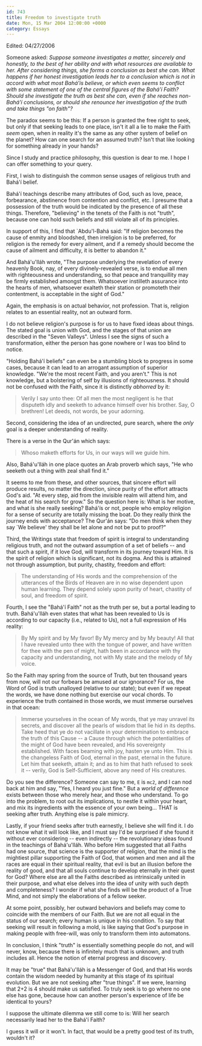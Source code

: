 ```yaml
---
id: 743
title: Freedom to investigate truth
date: Mon, 15 Mar 2004 12:00:00 +0000
category: Essays
---
```


Edited: 04/27/2006

Someone asked: *Suppose someone investigates a matter, sincerely and
honestly, to the best of her ability and with what resources are
available to her.  After considering things, she forms a conclusion as
best she can.  What happens if her honest investigation leads her to a
conclusion which is not in accord with what most Bahá'ís believe, or
which even seems to conflict with some statement of one of the central
figures of the Bahá'í Faith?  Should she investigate the truth as best
she can, even if she reaches non-Bahá'í conclusions, or should she
renounce her investigation of the truth and take things "on faith"?*

The paradox seems to be this: If a person is granted the free right to
seek, but only if that seeking leads to one place, isn't it all a lie to
make the Faith *seem* open, when in reality it's the same as any other
system of belief on the planet?  How can one search for an assumed
truth?  Isn't that like looking for something already in your hands?

Since I study and practice philosophy, this question is dear to me.  I
hope I can offer something to your query.

First, I wish to distinguish the common sense usages of religious truth
and Bahá'í belief.

Bahá'í teachings describe many attributes of God, such as love, peace,
forbearance, abstinence from contention and conflict, etc.  I presume
that a possession of the truth would be indicated by the presence of all
these things.  Therefore, "believing" in the tenets of the Faith is not
"truth", because one can hold such beliefs and still violate all of its
principles.

In support of this, I find that `Abdu'l-Bahá said: "If religion becomes
the cause of enmity and bloodshed, then irreligion is to be preferred,
for religion is the remedy for every ailment, and if a remedy should
become the cause of ailment and difficulty, it is better to abandon it."

And Bahá'u'lláh wrote, "The purpose underlying the revelation of every
heavenly Book, nay, of every divinely-revealed verse, is to endue all
men with righteousness and understanding, so that peace and tranquillity
may be firmly established amongst them.  Whatsoever instilleth assurance
into the hearts of men, whatsoever exalteth their station or promoteth
their contentment, is acceptable in the sight of God."

Again, the emphasis is on actual behavior, not profession.  That is,
religion relates to an essential reality, not an outward form.

I do not believe religion's purpose is for us to have fixed ideas about
things.  The stated goal is union with God, and the stages of that union
are described in the "Seven Valleys".  Unless I see the signs of such a
transformation, either the person has gone nowhere or I was too blind to
notice.

"Holding Bahá'í beliefs" can even be a stumbling block to progress in
some cases, because it can lead to an arrogant assumption of superior
knowledge.  "We're the most recent Faith, and you aren't."  This is not
knowledge, but a bolstering of self by illusions of righteousness.  It
should not be confused with the Faith, since it is distinctly *abhorred*
by it:

> Verily I say unto thee: Of all men the most negligent is he that
> disputeth idly and seeketh to advance himself over his brother. Say, O
> brethren!  Let deeds, not words, be your adorning.

Second, considering the idea of an undirected, pure search, where the
*only* goal is a deeper understanding of reality.

There is a verse in the Qur'án which says:

> Whoso maketh efforts for Us, in our ways will we guide him.

Also, Bahá'u'lláh in one place quotes an Arab proverb which says, "He
who seeketh out a thing with zeal shall find it."

It seems to me from these, and other sources, that sincere effort will
produce results, no matter the direction, since purity of the effort
attracts God's aid.  "At every step, aid from the invisible realm will
attend him, and the heat of his search for grow."  So the question here
is: What is her motive, and what is she really seeking?  Bahá'ís or not,
people who employ religion for a sense of security are totally missing
the boat.  Do they really think the journey ends with acceptance?  The
Qur'án says: "Do men think when they say `We believe' they shall be let
alone and not be put to proof?"

Third, the Writings state that freedom of spirit is integral to
understanding religious truth, and not the outward assumption of a set
of beliefs -- and that such a spirit, if it love God, will transform in
its journey toward Him.  It is the spirit of religion which is
significant, not its dogma.  And this is attained not through
assumption, but purity, chastity, freedom and effort:

> The understanding of His words and the comprehension of the utterances
> of the Birds of Heaven are in no wise dependent upon human learning.
> They depend solely upon purity of heart, chastity of soul, and freedom
> of spirit.

Fourth, I see the "Bahá'í Faith" not as the truth per se, but a portal
leading to truth.  Bahá'u'lláh even states that what has been revealed
to Us is according to our capacity (i.e., related to Us), not a full
expression of His reality:

> By My spirit and by My favor!  By My mercy and by My beauty!  All that
> I have revealed unto thee with the tongue of power, and have written
> for thee with the pen of might, hath been in accordance with thy
> capacity and understanding, not with My state and the melody of My
> voice.

So the Faith may spring from the source of Truth, but ten thousand years
from now, will not our forbears be amused at our ignorance?  For us, the
Word of God is truth unalloyed (relative to our state); but even if we
repeat the words, we have done nothing but exercise our vocal chords.
To experience the truth contained in those words, we must immerse
ourselves in that ocean:

> Immerse yourselves in the ocean of My words, that ye may unravel its
> secrets, and discover all the pearls of wisdom that lie hid in its
> depths.  Take heed that ye do not vacillate in your determination to
> embrace the truth of this Cause -- a Cause through which the
> potentialities of the might of God have been revealed, and His
> sovereignty established.  With faces beaming with joy, hasten ye unto
> Him.  This is the changeless Faith of God, eternal in the past,
> eternal in the future.  Let him that seeketh, attain it; and as to him
> that hath refused to seek it -- verily, God is Self-Sufficient, above
> any need of His creatures.

Do you see the difference?  Someone can say to me, `E` is `mc2`, and I can
nod back at him and say, "Yes, I heard you just fine."  But a *world of
difference* exists between those who merely hear, and those who
understand.  To go into the problem, to root out its implications, to
nestle it within your heart, and mix its ingredients with the essence of
your own being... THAT is seeking after truth.  Anything else is pale
mimicry.

Lastly, if your friend seeks after truth earnestly, I believe she will
find it.  I do not know what it will look like, and I must say I'd be
surprised if she found it without ever considering -- even indirectly --
the revolutionary ideas found in the teachings of Bahá'u'lláh.  Who
before Him suggested that all Faiths had one source, that science is the
supporter of religion, that the mind is the mightiest pillar supporting
the Faith of God, that women and men and all the races are equal in
their spiritual reality, that evil is but an illusion before the reality
of good, and that all souls continue to develop eternally in their quest
for God?  Where else are all the Faiths described as intrinsically
united in their purpose, and what else delves into the idea of unity
with such depth and completeness?  I wonder if what she finds will be
the product of a True Mind, and not simply the elaborations of a fellow
seeker.

At some point, possibly, her outward behaviors and beliefs may come to
coincide with the members of our Faith.  But we are not all equal in the
status of our search; every human is unique in his condition.  To say
that seeking will result in following a mold, is like saying that God's
purpose in making people with free-will, was only to transform them into
automatons.

In conclusion, I think "truth" is essentially something people do not,
and will never, know, because there is infinitely much that is unknown,
and truth includes all.  Hence the notion of eternal progress and
discovery.

It may be "true" that Bahá'u'lláh is a Messenger of God, and that His
words contain the wisdom needed by humanity at this stage of its
spiritual evolution.  But we are not seeking after "true things".  If we
were, learning that 2+2 is 4 should make us satisfied.  To truly seek is
to go where no one else has gone, because how can another person's
experience of life be identical to yours?

I suppose the ultimate dilemma we still come to is: Will her search
necessarily lead her to the Bahá'í Faith?

I guess it will or it won't.  In fact, that would be a pretty good test
of its truth, wouldn't it?



